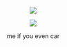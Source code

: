 

<div align="center">
  
![](https://komarev.com/ghpvc/?username=Luthervonivory&color=blue)

![](https://i.pinimg.com/1200x/f8/10/77/f810776425a1c45e34f2f21412cacbbe.jpg)

me if you even car
